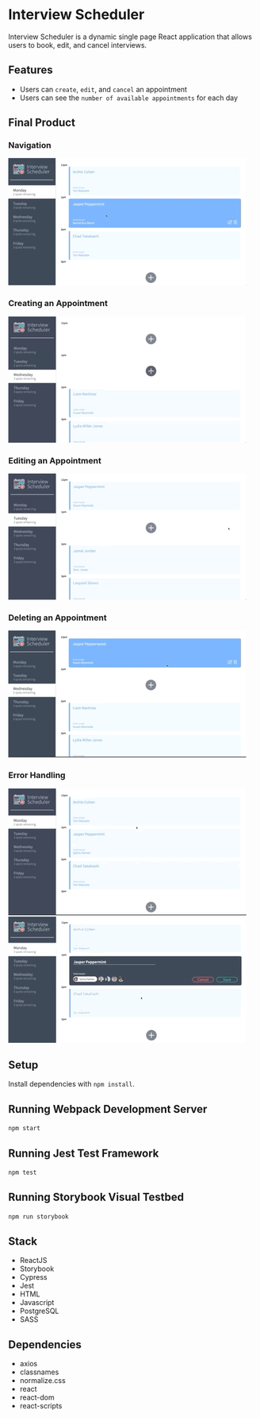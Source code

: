 # **Interview Scheduler**

Interview Scheduler is a dynamic single page React application that allows users to book, edit, and cancel interviews.

## Features

- Users can `create`, `edit`, and `cancel` an appointment
- Users can see the `number of available appointments` for each day

## Final Product

### Navigation

![Navigation](https://github.com/RubinJhand/scheduler/blob/master/docs/Scheduler-Overview.gif)

### Creating an Appointment

![Book Appointment](https://github.com/RubinJhand/scheduler/blob/master/docs/Scheduler-Create.gif)

### Editing an Appointment

![Edit Appointment](https://github.com/RubinJhand/scheduler/blob/master/docs/Scheduler-Edit.gif)

### Deleting an Appointment

![Delete Appointment](https://github.com/RubinJhand/scheduler/blob/master/docs/Scheduler-Delete.gif)

### Error Handling

![Error Handling](https://github.com/RubinJhand/scheduler/blob/master/docs/Scheduler-Error_Delete.gif)
![Error Handling](https://github.com/RubinJhand/scheduler/blob/master/docs/Scheduler-Error_Saving.gif)

## Setup

Install dependencies with `npm install`.

## Running Webpack Development Server

```sh
npm start
```

## Running Jest Test Framework

```sh
npm test
```

## Running Storybook Visual Testbed

```sh
npm run storybook
```

## Stack

- ReactJS
- Storybook
- Cypress
- Jest
- HTML
- Javascript
- PostgreSQL
- SASS

## Dependencies

- axios
- classnames
- normalize.css
- react
- react-dom
- react-scripts
